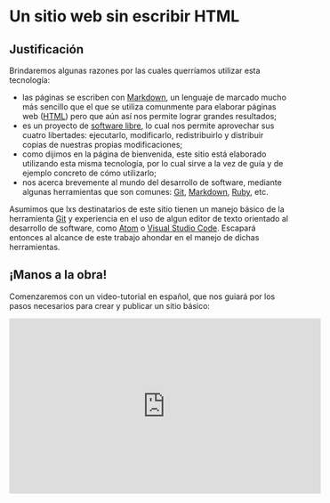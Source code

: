 # Un sitio web sin escribir HTML

## Justificación

Brindaremos algunas razones por las cuales querríamos utilizar esta tecnología:

* las páginas se escriben con [Markdown](https://es.wikipedia.org/wiki/Markdown), un lenguaje de marcado mucho más sencillo que el que se utiliza comunmente para elaborar páginas web ([HTML](https://es.wikipedia.org/wiki/HTML)) pero que aún así nos permite lograr grandes resultados;
* es un proyecto de [software libre](https://www.gnu.org/philosophy/free-sw.es.html), lo cual nos permite aprovechar sus cuatro libertades: ejecutarlo, modificarlo, redistribuirlo y distribuir copias de nuestras propias modificaciones;
* como dijimos en la página de bienvenida, este sitio está elaborado utilizando esta misma tecnología, por lo cual sirve a la vez de guía y de ejemplo concreto de cómo utilizarlo;
* nos acerca brevemente al mundo del desarrollo de software, mediante algunas herramientas que son comunes: [Git](https://git-scm.com/), [Markdown](https://es.wikipedia.org/wiki/Markdown), [Ruby](https://www.ruby-lang.org/es/), etc.

Asumimos que lxs destinatarios de este sitio tienen un manejo básico de la herramienta [Git](https://git-scm.com/) y experiencia en el uso de algun editor de texto orientado al desarrollo de software, como [Atom](https://atom.io/) o [Visual Studio Code](https://code.visualstudio.com/). Escapará entonces al alcance de este trabajo ahondar en el manejo de dichas herramientas.

## ¡Manos a la obra!

Comenzaremos con un video-tutorial en español, que nos guiará por los pasos necesarios para crear y publicar un sitio básico:

<iframe width="560" height="315" src="https://www.youtube.com/embed/I-d9_l7myXw" frameborder="0" allow="accelerometer; autoplay; encrypted-media; gyroscope; picture-in-picture" allowfullscreen></iframe>
